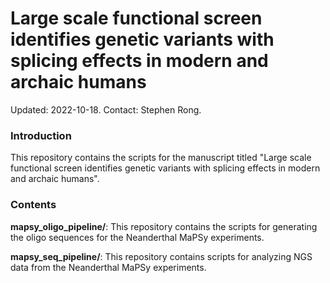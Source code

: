 # Large scale functional screen identifies genetic variants with splicing effects in modern and archaic humans

Updated: 2022-10-18. Contact: Stephen Rong.


### Introduction

This repository contains the scripts for the manuscript titled "Large scale functional screen identifies genetic variants with splicing effects in modern and archaic humans".


### Contents

**mapsy_oligo_pipeline/**: This repository contains the scripts for generating the oligo sequences for the Neanderthal MaPSy experiments.

**mapsy_seq_pipeline/**: This repository contains scripts for analyzing NGS data from the Neanderthal MaPSy experiments.
